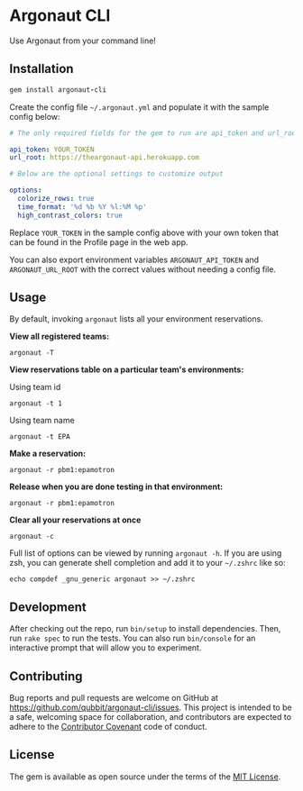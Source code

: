# Argonaut CLI

Use Argonaut from your command line!

## Installation

```ruby
gem install argonaut-cli
```

Create the config file `~/.argonaut.yml` and populate it with the sample config below:

```yaml
# The only required fields for the gem to run are api_token and url_root

api_token: YOUR_TOKEN
url_root: https://theargonaut-api.herokuapp.com

# Below are the optional settings to customize output

options:
  colorize_rows: true
  time_format: '%d %b %Y %l:%M %p'
  high_contrast_colors: true
```

Replace `YOUR_TOKEN` in the sample config above with your own token that can be found in the Profile page in the web app.

You can also export environment variables `ARGONAUT_API_TOKEN` and `ARGONAUT_URL_ROOT` with the correct values without needing a config file.

## Usage

By default, invoking `argonaut` lists all your environment reservations.

**View all registered teams:**

```
argonaut -T
```

**View reservations table on a particular team's environments:**

Using team id
```
argonaut -t 1
```

Using team name
```
argonaut -t EPA
```

**Make a reservation:**

```
argonaut -r pbm1:epamotron
```

**Release when you are done testing in that environment:**

```
argonaut -r pbm1:epamotron
```
**Clear all your reservations at once**

```
argonaut -c
```

Full list of options can be viewed by running `argonaut -h`. If you are using zsh, you can generate shell completion and add it to your `~/.zshrc` like so:

```
echo compdef _gnu_generic argonaut >> ~/.zshrc
```

## Development

After checking out the repo, run `bin/setup` to install dependencies. Then, run `rake spec` to run the tests. You can also run `bin/console` for an interactive prompt that will allow you to experiment.

## Contributing

Bug reports and pull requests are welcome on GitHub at https://github.com/qubbit/argonaut-cli/issues. This project is intended to be a safe, welcoming space for collaboration, and contributors are expected to adhere to the [Contributor Covenant](http://contributor-covenant.org) code of conduct.


## License

The gem is available as open source under the terms of the [MIT License](http://opensource.org/licenses/MIT).

